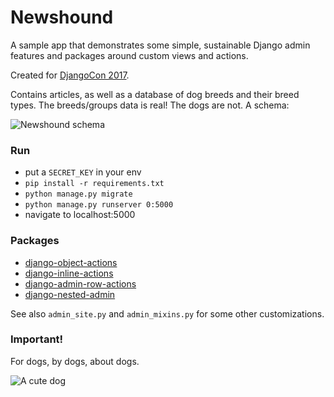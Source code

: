# Newshound

A sample app that demonstrates some simple, sustainable Django admin features
and packages around custom views and actions.

Created for [DjangoCon 2017](https://2017.djangocon.us/talks/saved-you-a-click-or-three-supercharging-the-django-admin-with-actions-and-views/).

Contains articles, as well as a database of dog breeds and their breed types.
The breeds/groups data is real! The dogs are not. A schema:

![Newshound schema](static/newshound-schema.png)

### Run

- put a `SECRET_KEY` in your env
- `pip install -r requirements.txt`
- `python manage.py migrate`
- `python manage.py runserver 0:5000`
- navigate to localhost:5000

### Packages

- [django-object-actions](https://github.com/crccheck/django-object-actions)
- [django-inline-actions](https://github.com/escaped/django-inline-actions/)
- [django-admin-row-actions](https://github.com/DjangoAdminHackers/django-admin-row-actions)
- [django-nested-admin](https://github.com/theatlantic/django-nested-admin)

See also `admin_site.py` and `admin_mixins.py` for some other customizations.

### Important!

For dogs, by dogs, about dogs.

![A cute dog](https://i.ytimg.com/vi/opKg3fyqWt4/hqdefault.jpg)
